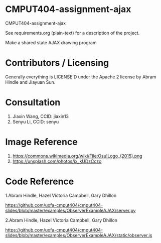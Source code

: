 CMPUT404-assignment-ajax
==============================

CMPUT404-assignment-ajax

See requirements.org (plain-text) for a description of the project.

Make a shared state AJAX drawing program

Contributors / Licensing
========================

Generally everything is LICENSE'D under the Apache 2 license by Abram Hindle and Jiayuan Sun.

Consultation
========================
1. Jiaxin Wang, CCID: jiaxin13
2. Senyu Li, CCID: senyu

Image Reference
========================
1. https://commons.wikimedia.org/wiki/File:Osu!Logo_(2015).png
2. https://unsplash.com/photos/ix_kUDzCczo

Code Reference
========================
1.Abram Hindle, Hazel Victoria Campbell, Gary Dhillon

https://github.com/uofa-cmput404/cmput404-slides/blob/master/examples/ObserverExampleAJAX/server.py

2.Abram Hindle, Hazel Victoria Campbell, Gary Dhillon

https://github.com/uofa-cmput404/cmput404-slides/blob/master/examples/ObserverExampleAJAX/static/observer.js


